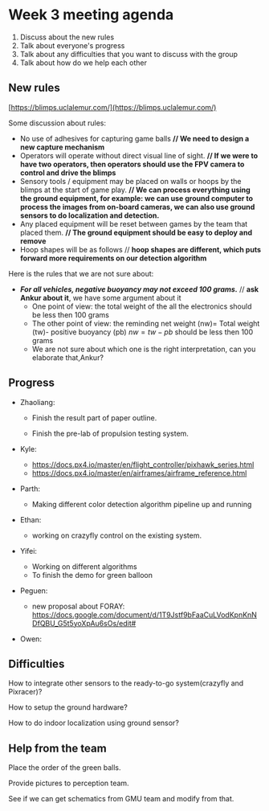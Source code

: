 # Week 3 meeting agenda

1. Discuss about the new rules
2. Talk about everyone's progress
3. Talk about any difficulties that you want to discuss with the group
4. Talk about how do we help each other 

## New rules

[https://blimps.uclalemur.com/](https://blimps.uclalemur.com/)

Some discussion about rules:

- No use of adhesives for capturing game balls **// We need to design a new capture mechanism**
- Operators will operate without direct visual line of sight. **// If we were to have two operators, then operators should use the FPV camera to control and drive the blimps**
- Sensory tools / equipment may be placed on walls or hoops by the blimps at the start of game play. **// We can process everything using the ground equipment, for example: we can use ground computer to process the images from on-board cameras, we can also use ground sensors to do localization and detection.** 
- Any placed equipment will be reset between games by the team that placed them. **// The ground equipment should be easy to deploy and remove**
- Hoop shapes will be as follows // **hoop shapes are different, which puts forward more requirements on our detection algorithm**

Here is the rules that we are not sure about:

- ***For all vehicles, negative buoyancy may not exceed 100 grams.*** // **ask Ankur about it**, we have some argument about it
  - One point of view: the total weight of the all the electronics should be less then 100 grams
  - The other point of view:  the reminding net weight (nw)= Total weight (tw)- positive buoyancy (pb) $nw = tw - pb$ should be less then 100 grams 
  - We are not sure about which one is the right interpretation, can you elaborate that,Ankur? 

## Progress

- Zhaoliang:

  - Finish the result part of paper outline.

  - Finish the pre-lab of propulsion testing system.

- Kyle: 

  -  https://docs.px4.io/master/en/flight_controller/pixhawk_series.html
  - https://docs.px4.io/master/en/airframes/airframe_reference.html

- Parth:

  - Making different color detection algorithm pipeline up and running

- Ethan:

  - working on crazyfly control on the existing system.

- Yifei:

  - Working on different algorithms
  - To finish the demo for green balloon

- Peguen:
  - new proposal about FORAY: https://docs.google.com/document/d/1T9Jstf9bFaaCuLVodKpnKnNDfQBU_G5t5yoXpAu6sOs/edit#

- Owen:

## Difficulties

How to integrate other sensors to the ready-to-go system(crazyfly and Pixracer)?

How to setup the ground hardware?

How to do indoor localization using ground sensor? 

## Help from the team

Place the order of the green balls.

Provide pictures to perception team. 

See if we can get schematics from GMU team and modify from that. 

